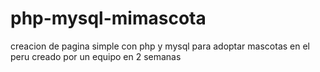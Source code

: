 # php-mysql-mimascota
creacion de pagina simple con php y mysql para adoptar mascotas en el peru creado por un equipo en 2 semanas
